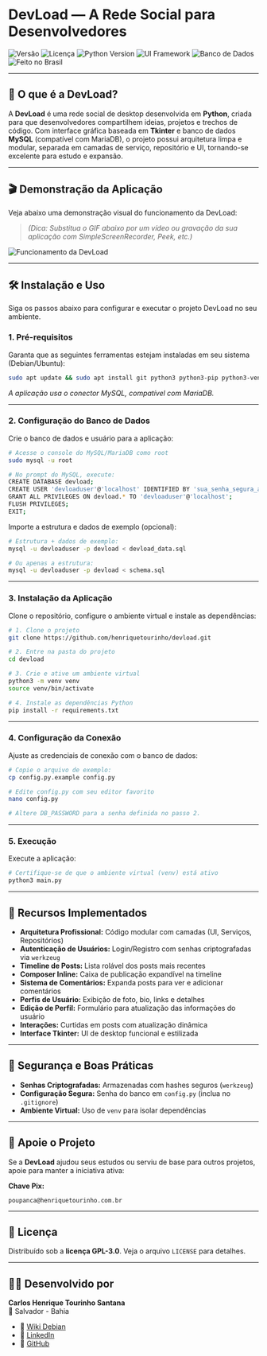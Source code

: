 # DevLoad — A Rede Social para Desenvolvedores

<p align="left">
    <img src="https://img.shields.io/badge/versão-v1.0-blue.svg" alt="Versão">
    <img src="https://img.shields.io/badge/licença-GPL_v3-blue.svg" alt="Licença">
    <img src="https://img.shields.io/badge/Python-3.8%2B-cyan.svg" alt="Python Version">
    <img src="https://img.shields.io/badge/UI-Tkinter-orange.svg" alt="UI Framework">
    <img src="https://img.shields.io/badge/Banco_de_Dados-MySQL-blue.svg" alt="Banco de Dados">
    <img src="https://img.shields.io/badge/feito_no-Brasil-blue.svg" alt="Feito no Brasil">
</p>

---

## 🚀 O que é a DevLoad?

A **DevLoad** é uma rede social de desktop desenvolvida em **Python**, criada para que desenvolvedores compartilhem ideias, projetos e trechos de código. Com interface gráfica baseada em **Tkinter** e banco de dados **MySQL** (compatível com MariaDB), o projeto possui arquitetura limpa e modular, separada em camadas de serviço, repositório e UI, tornando-se excelente para estudo e expansão.

---

## 🎬 Demonstração da Aplicação

Veja abaixo uma demonstração visual do funcionamento da DevLoad:

> *(Dica: Substitua o GIF abaixo por um vídeo ou gravação da sua aplicação com SimpleScreenRecorder, Peek, etc.)*

![Funcionamento da DevLoad](https://raw.githubusercontent.com/henriquetourinho/devload/main/media/funciuonamento.gif)

---

## 🛠️ Instalação e Uso

Siga os passos abaixo para configurar e executar o projeto DevLoad no seu ambiente.

### 1. Pré-requisitos

Garanta que as seguintes ferramentas estejam instaladas em seu sistema (Debian/Ubuntu):

```bash
sudo apt update && sudo apt install git python3 python3-pip python3-venv mariadb-server
```
*A aplicação usa o conector MySQL, compatível com MariaDB.*

---

### 2. Configuração do Banco de Dados

Crie o banco de dados e usuário para a aplicação:

```bash
# Acesse o console do MySQL/MariaDB como root
sudo mysql -u root

# No prompt do MySQL, execute:
CREATE DATABASE devload;
CREATE USER 'devloaduser'@'localhost' IDENTIFIED BY 'sua_senha_segura_aqui';
GRANT ALL PRIVILEGES ON devload.* TO 'devloaduser'@'localhost';
FLUSH PRIVILEGES;
EXIT;
```

Importe a estrutura e dados de exemplo (opcional):

```bash
# Estrutura + dados de exemplo:
mysql -u devloaduser -p devload < devload_data.sql

# Ou apenas a estrutura:
mysql -u devloaduser -p devload < schema.sql
```

---

### 3. Instalação da Aplicação

Clone o repositório, configure o ambiente virtual e instale as dependências:

```bash
# 1. Clone o projeto
git clone https://github.com/henriquetourinho/devload.git

# 2. Entre na pasta do projeto
cd devload

# 3. Crie e ative um ambiente virtual
python3 -m venv venv
source venv/bin/activate

# 4. Instale as dependências Python
pip install -r requirements.txt
```

---

### 4. Configuração da Conexão

Ajuste as credenciais de conexão com o banco de dados:

```bash
# Copie o arquivo de exemplo:
cp config.py.example config.py

# Edite config.py com seu editor favorito
nano config.py

# Altere DB_PASSWORD para a senha definida no passo 2.
```

---

### 5. Execução

Execute a aplicação:

```bash
# Certifique-se de que o ambiente virtual (venv) está ativo
python3 main.py
```

---

## 🧩 Recursos Implementados

- **Arquitetura Profissional:** Código modular com camadas (UI, Serviços, Repositórios)
- **Autenticação de Usuários:** Login/Registro com senhas criptografadas via `werkzeug`
- **Timeline de Posts:** Lista rolável dos posts mais recentes
- **Composer Inline:** Caixa de publicação expandível na timeline
- **Sistema de Comentários:** Expanda posts para ver e adicionar comentários
- **Perfis de Usuário:** Exibição de foto, bio, links e detalhes
- **Edição de Perfil:** Formulário para atualização das informações do usuário
- **Interações:** Curtidas em posts com atualização dinâmica
- **Interface Tkinter:** UI de desktop funcional e estilizada

---

## 🔐 Segurança e Boas Práticas

- **Senhas Criptografadas:** Armazenadas com hashes seguros (`werkzeug`)
- **Configuração Segura:** Senha do banco em `config.py` (inclua no `.gitignore`)
- **Ambiente Virtual:** Uso de `venv` para isolar dependências

---

## 🤝 Apoie o Projeto

Se a **DevLoad** ajudou seus estudos ou serviu de base para outros projetos, apoie para manter a iniciativa ativa:

**Chave Pix:**  
```
poupanca@henriquetourinho.com.br
```

---

## 📄 Licença

Distribuído sob a **licença GPL-3.0**. Veja o arquivo `LICENSE` para detalhes.

---

## 🙋‍♂️ Desenvolvido por

**Carlos Henrique Tourinho Santana**  
📍 Salvador - Bahia  

- 🔗 [Wiki Debian](https://wiki.debian.org/henriquetourinho)
- 🔗 [LinkedIn](https://br.linkedin.com/in/carloshenriquetourinhosantana)
- 🔗 [GitHub](https://github.com/henriquetourinho)
